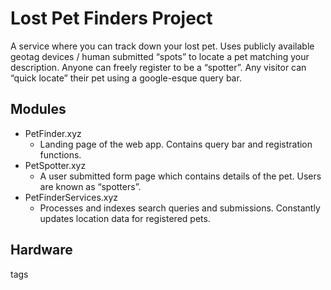 # Lost Pet Finders Project

A service where you can track down your lost pet. Uses publicly available geotag devices / human submitted “spots” to locate a pet matching your description. Anyone can freely register to be a “spotter”. Any visitor can “quick locate” their pet using a google-esque query bar.

## Modules

- PetFinder.xyz
  - Landing page of the web app. Contains query bar and registration functions.
- PetSpotter.xyz
  - A user submitted form page which contains details of the pet. Users are known as “spotters”.
- PetFinderServices.xyz
  - Processes and indexes search queries and submissions. Constantly updates location data for registered pets.

## Hardware

tags
